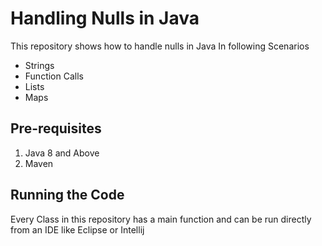 # Handling Nulls in Java

This repository shows how to handle nulls in Java In following Scenarios
* Strings
* Function Calls
* Lists
* Maps 

## Pre-requisites

1. Java 8 and Above
2. Maven

## Running the Code

Every Class in this repository has a main function and can be run directly from an IDE like Eclipse or Intellij